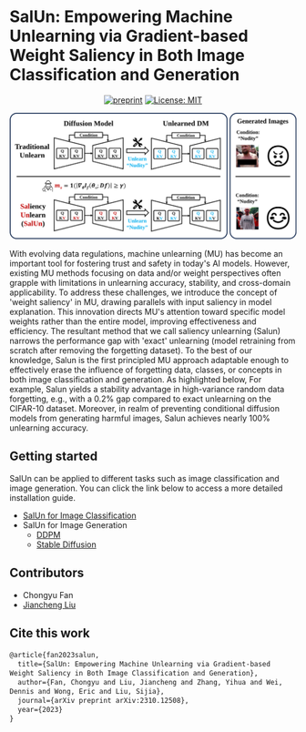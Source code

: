 # SalUn: Empowering Machine Unlearning via Gradient-based Weight Saliency in Both Image Classification and Generation

<div align='center'>
 
[![preprint](https://img.shields.io/static/v1?label=arXiv&message=2310.12508&color=B31B1B)](https://arxiv.org/abs/2310.12508)
[![License: MIT](https://img.shields.io/badge/License-MIT-yellow.svg)](https://opensource.org/licenses/MIT)

<img src = 'Images/teaser-v2.png'>
</div>

With evolving data regulations, machine unlearning (MU) has become an important tool for fostering trust and safety in today's AI models. However, existing MU methods focusing on  data and/or weight perspectives often grapple with limitations in unlearning accuracy, stability, and cross-domain applicability. To address these challenges, we introduce the concept of 'weight saliency' in  MU, drawing parallels with input saliency in model explanation. This innovation directs MU's attention toward specific model weights rather than the entire model, improving effectiveness and efficiency. The resultant method that we call saliency unlearning (Salun)   narrows the performance gap with 'exact' unlearning (model retraining from scratch after removing the forgetting dataset). To the best of our knowledge, Salun is the first principled MU approach adaptable enough to effectively erase the influence of forgetting data, classes, or concepts in both image classification and generation. As highlighted below, For example, Salun yields a stability advantage in high-variance random data forgetting, e.g., with a 0.2% gap compared to exact unlearning on the CIFAR-10 dataset.  Moreover, in realm of preventing conditional diffusion models from generating harmful images, Salun achieves nearly 100% unlearning accuracy.

## Getting started
SalUn can be applied to different tasks such as image classification and image generation. You can click the link below to access a more detailed installation guide.
* [SalUn for Image Classification](Classification/README.md)
* SalUn for Image Generation
  * [DDPM](DDPM/README.md)
  * [Stable Diffusion](SD/README.md)

## Contributors

* Chongyu Fan
* [Jiancheng Liu](https://ljcc0930.github.io/)

## Cite this work
```
@article{fan2023salun,
  title={SalUn: Empowering Machine Unlearning via Gradient-based Weight Saliency in Both Image Classification and Generation},
  author={Fan, Chongyu and Liu, Jiancheng and Zhang, Yihua and Wei, Dennis and Wong, Eric and Liu, Sijia},
  journal={arXiv preprint arXiv:2310.12508},
  year={2023}
}
```
